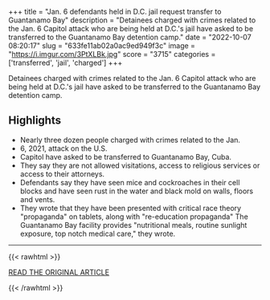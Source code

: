 +++
title = "Jan. 6 defendants held in D.C. jail request transfer to Guantanamo Bay"
description = "Detainees charged with crimes related to the Jan. 6 Capitol attack who are being held at D.C.'s jail have asked to be transferred to the Guantanamo Bay detention camp."
date = "2022-10-07 08:20:17"
slug = "633fe11ab02a0ac9ed949f3c"
image = "https://i.imgur.com/3PtXLBk.jpg"
score = "3715"
categories = ['transferred', 'jail', 'charged']
+++

Detainees charged with crimes related to the Jan. 6 Capitol attack who are being held at D.C.'s jail have asked to be transferred to the Guantanamo Bay detention camp.

## Highlights

- Nearly three dozen people charged with crimes related to the Jan.
- 6, 2021, attack on the U.S.
- Capitol have asked to be transferred to Guantanamo Bay, Cuba.
- They say they are not allowed visitations, access to religious services or access to their attorneys.
- Defendants say they have seen mice and cockroaches in their cell blocks and have seen rust in the water and black mold on walls, floors and vents.
- They wrote that they have been presented with critical race theory "propaganda" on tablets, along with "re-education propaganda" The Guantanamo Bay facility provides "nutritional meals, routine sunlight exposure, top notch medical care," they wrote.

---

{{< rawhtml >}}
  <p class="article-category">
    <a target="_blank" href="https://www.nbcnews.com/news/rcna51028">READ THE ORIGINAL ARTICLE</a>
  </p>
{{< /rawhtml >}}
